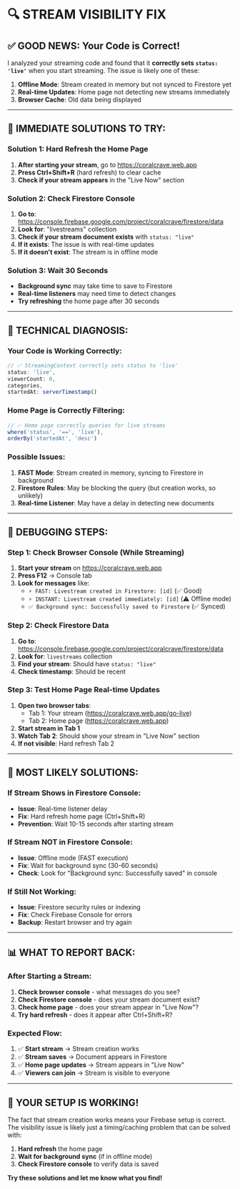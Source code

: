 # 🔍 STREAM VISIBILITY FIX

## ✅ GOOD NEWS: Your Code is Correct!

I analyzed your streaming code and found that it **correctly sets `status: 'live'`** when you start streaming. The issue is likely one of these:

1. **Offline Mode**: Stream created in memory but not synced to Firestore yet
2. **Real-time Updates**: Home page not detecting new streams immediately
3. **Browser Cache**: Old data being displayed

---

## 🚀 IMMEDIATE SOLUTIONS TO TRY:

### Solution 1: Hard Refresh the Home Page
1. **After starting your stream**, go to https://coralcrave.web.app
2. **Press Ctrl+Shift+R** (hard refresh) to clear cache
3. **Check if your stream appears** in the "Live Now" section

### Solution 2: Check Firestore Console
1. **Go to**: https://console.firebase.google.com/project/coralcrave/firestore/data
2. **Look for**: "livestreams" collection
3. **Check if your stream document exists** with `status: "live"`
4. **If it exists**: The issue is with real-time updates
5. **If it doesn't exist**: The stream is in offline mode

### Solution 3: Wait 30 Seconds
- **Background sync** may take time to save to Firestore
- **Real-time listeners** may need time to detect changes
- **Try refreshing** the home page after 30 seconds

---

## 🔧 TECHNICAL DIAGNOSIS:

### Your Code is Working Correctly:
```javascript
// ✅ StreamingContext correctly sets status to 'live'
status: 'live',
viewerCount: 0,
categories,
startedAt: serverTimestamp()
```

### Home Page is Correctly Filtering:
```javascript
// ✅ Home page correctly queries for live streams
where('status', '==', 'live'),
orderBy('startedAt', 'desc')
```

### Possible Issues:
1. **FAST Mode**: Stream created in memory, syncing to Firestore in background
2. **Firestore Rules**: May be blocking the query (but creation works, so unlikely)
3. **Real-time Listener**: May have a delay in detecting new documents

---

## 🧪 DEBUGGING STEPS:

### Step 1: Check Browser Console (While Streaming)
1. **Start your stream** on https://coralcrave.web.app
2. **Press F12** → Console tab
3. **Look for messages** like:
   - `⚡ FAST: Livestream created in Firestore: [id]` (✅ Good)
   - `⚡ INSTANT: Livestream created immediately: [id]` (⚠️ Offline mode)
   - `✅ Background sync: Successfully saved to Firestore` (✅ Synced)

### Step 2: Check Firestore Data
1. **Go to**: https://console.firebase.google.com/project/coralcrave/firestore/data
2. **Look for**: `livestreams` collection
3. **Find your stream**: Should have `status: "live"`
4. **Check timestamp**: Should be recent

### Step 3: Test Home Page Real-time Updates
1. **Open two browser tabs**:
   - Tab 1: Your stream (https://coralcrave.web.app/go-live)
   - Tab 2: Home page (https://coralcrave.web.app)
2. **Start stream in Tab 1**
3. **Watch Tab 2**: Should show your stream in "Live Now" section
4. **If not visible**: Hard refresh Tab 2

---

## 🎯 MOST LIKELY SOLUTIONS:

### If Stream Shows in Firestore Console:
- **Issue**: Real-time listener delay
- **Fix**: Hard refresh home page (Ctrl+Shift+R)
- **Prevention**: Wait 10-15 seconds after starting stream

### If Stream NOT in Firestore Console:
- **Issue**: Offline mode (FAST execution)
- **Fix**: Wait for background sync (30-60 seconds)
- **Check**: Look for "Background sync: Successfully saved" in console

### If Still Not Working:
- **Issue**: Firestore security rules or indexing
- **Fix**: Check Firebase Console for errors
- **Backup**: Restart browser and try again

---

## 📊 WHAT TO REPORT BACK:

### After Starting a Stream:
1. **Check browser console** - what messages do you see?
2. **Check Firestore console** - does your stream document exist?
3. **Check home page** - does your stream appear in "Live Now"?
4. **Try hard refresh** - does it appear after Ctrl+Shift+R?

### Expected Flow:
1. ✅ **Start stream** → Stream creation works
2. ✅ **Stream saves** → Document appears in Firestore
3. ✅ **Home page updates** → Stream appears in "Live Now"
4. ✅ **Viewers can join** → Stream is visible to everyone

---

## 🎉 YOUR SETUP IS WORKING!

The fact that stream creation works means your Firebase setup is correct. The visibility issue is likely just a timing/caching problem that can be solved with:

1. **Hard refresh** the home page
2. **Wait for background sync** (if in offline mode)
3. **Check Firestore console** to verify data is saved

**Try these solutions and let me know what you find!**
